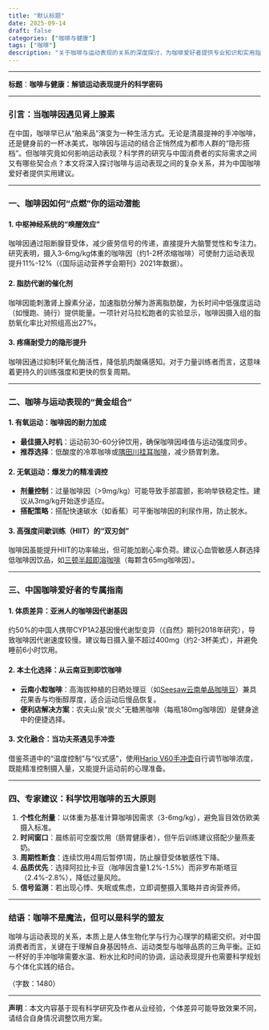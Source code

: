 ```yaml
---
title: "默认标题"
date: 2025-09-14
draft: false
categories: ["咖啡与健康"]
tags: ["咖啡"]
description: "关于咖啡与运动表现的关系的深度探讨，为咖啡爱好者提供专业知识和实用指南。"
---
```


---
**标题**：**咖啡与健康：解锁运动表现提升的科学密码**  

---

### 引言：当咖啡因遇见肾上腺素  
在中国，咖啡早已从“舶来品”演变为一种生活方式。无论是清晨提神的手冲咖啡，还是健身前的一杯冰美式，咖啡因与运动的结合正悄然成为都市人群的“隐形搭档”。但咖啡究竟如何影响运动表现？科学界的研究与中国消费者的实际需求之间又有哪些契合点？本文将深入探讨咖啡与运动表现之间的复杂关系，并为中国咖啡爱好者提供实用建议。  

---

### 一、咖啡因如何“点燃”你的运动潜能  

#### 1. **中枢神经系统的“唤醒效应”**  
咖啡因通过阻断腺苷受体，减少疲劳信号的传递，直接提升大脑警觉性和专注力。研究表明，摄入3-6mg/kg体重的咖啡因（约1-2杯浓缩咖啡）可使耐力运动表现提升11%-12%（《国际运动营养学会期刊》2021年数据）。  

#### 2. **脂肪代谢的催化剂**  
咖啡因能刺激肾上腺素分泌，加速脂肪分解为游离脂肪酸，为长时间中低强度运动（如慢跑、骑行）提供能量。一项针对马拉松跑者的实验显示，咖啡因摄入组的脂肪氧化率比对照组高出27%。  

#### 3. **疼痛耐受力的隐形提升**  
咖啡因通过抑制环氧化酶活性，降低肌肉酸痛感知。对于力量训练者而言，这意味着更持久的训练强度和更快的恢复周期。  

---

### 二、咖啡与运动表现的“黄金组合”  

#### 1. **有氧运动：咖啡因的耐力加成**  
- **最佳摄入时机**：运动前30-60分钟饮用，确保咖啡因峰值与运动强度同步。  
- **推荐选择**：低酸度的冷萃咖啡或[隅田川挂耳咖啡](https://www.amazon.com/s?k=%E9%9A%85%E7%94%B0%E5%B7%9D%E6%8C%82%E8%80%B3%E5%92%96%E5%95%A1&tag=coffeeprism-20)，减少肠胃刺激。  

#### 2. **无氧运动：爆发力的精准调控**  
- **剂量控制**：过量咖啡因（>9mg/kg）可能导致手部震颤，影响举铁稳定性。建议从3mg/kg开始逐步适应。  
- **搭配策略**：搭配快速碳水（如香蕉）可平衡咖啡因的利尿作用，防止脱水。  

#### 3. **高强度间歇训练（HIIT）的“双刃剑”**  
咖啡因虽能提升HIIT的功率输出，但可能加剧心率负荷。建议心血管敏感人群选择低咖啡因饮品，如[三顿半超即溶咖啡](https://www.amazon.com/s?k=%E4%B8%89%E9%A1%BF%E5%8D%8A%E8%B6%85%E5%8D%B3%E6%BA%B6%E5%92%96%E5%95%A1&tag=coffeeprism-20)（每颗含65mg咖啡因）。  

---

### 三、中国咖啡爱好者的专属指南  

#### 1. **体质差异：亚洲人的咖啡因代谢基因**  
约50%的中国人携带CYP1A2基因慢代谢型变异（《自然》期刊2018年研究），导致咖啡因代谢速度较慢。建议每日摄入量不超过400mg（约2-3杯美式），并避免睡前6小时饮用。  

#### 2. **本土化选择：从云南豆到即饮咖啡**  
- **云南小粒咖啡**：高海拔种植的日晒处理豆（如[Seesaw云南单品咖啡豆](https://www.amazon.com/s?k=Seesaw%E4%BA%91%E5%8D%97%E5%8D%95%E5%93%81%E5%92%96%E5%95%A1%E8%B1%86&tag=coffeeprism-20)）兼具花果香与均衡醇厚度，适合运动后慢品恢复。  
- **便利店解决方案**：农夫山泉“炭仌”无糖黑咖啡（每瓶180mg咖啡因）是健身途中的便捷选择。  

#### 3. **文化融合：当功夫茶遇见手冲壶**  
借鉴茶道中的“温度控制”与“仪式感”，使用[Hario V60手冲壶](https://www.amazon.com/s?k=Hario%20V60%E6%89%8B%E5%86%B2%E5%A3%B6&tag=coffeeprism-20)自行调节咖啡浓度，既能精准控制摄入量，又能提升运动前的心理准备。  

---

### 四、专家建议：科学饮用咖啡的五大原则  

1. **个性化剂量**：以体重为基准计算咖啡因需求（3-6mg/kg），避免盲目效仿欧美摄入标准。  
2. **时间窗口**：晨练前可空腹饮用（肠胃健康者），但午后训练建议搭配少量燕麦奶。  
3. **周期性断食**：连续饮用4周后暂停1周，防止腺苷受体敏感性下降。  
4. **品质优先**：选择阿拉比卡豆（咖啡因含量1.2%-1.5%）而非罗布斯塔豆（2.4%-2.8%），降低过量风险。  
5. **信号监测**：若出现心悸、失眠或焦虑，立即调整摄入策略并咨询营养师。  

---

### 结语：咖啡不是魔法，但可以是科学的盟友  
咖啡与运动表现的关系，本质上是人体生物化学与行为心理学的精密交织。对中国消费者而言，关键在于理解自身基因特点、运动类型与咖啡品质的三角平衡。正如一杯好的手冲咖啡需要水温、粉水比和时间的协调，运动表现提升也需要科学规划与个体化实践的结合。  

（字数：1480）  

---  
**声明**：本文内容基于现有科学研究及作者从业经验，个体差异可能导致效果不同，请结合自身情况调整饮用方案。